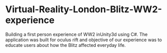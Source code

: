 # Virtual-Reality-London-Blitz-WW2-experience
Building a first person experience of WW2 inUnity3d using C#. The application was built for oculus rift and objective of our experience was to educate users about how the Blitz affected everyday life.
